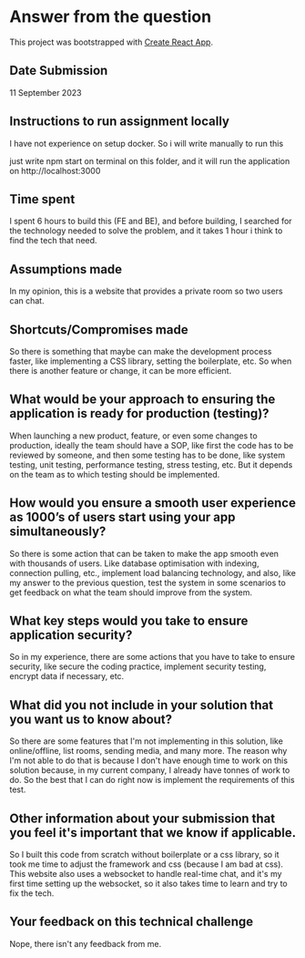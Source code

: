 # Answer from the question

This project was bootstrapped with [Create React App](https://github.com/facebook/create-react-app).

## Date Submission

11 September 2023

## Instructions to run assignment locally

I have not experience on setup docker. So i will write manually to run this

just write npm start on terminal on this folder, and it will run the application on http://localhost:3000

## Time spent

I spent 6 hours to build this (FE and BE), and before building, I searched for the technology needed to solve the problem, and it takes 1 hour i think to find the tech that need.

## Assumptions made

In my opinion, this is a website that provides a private room so two users can chat.

## Shortcuts/Compromises made


So there is something that maybe can make the development process faster, like implementing a CSS library, setting the boilerplate, etc. So when there is another feature or change, it can be more efficient.  

## What would be your approach to ensuring the application is ready for production (testing)?

When launching a new product, feature, or even some changes to production, ideally the team should have a SOP, like first the code has to be reviewed by someone, and then some testing has to be done, like system testing, unit testing, performance testing, stress testing, etc. But it depends on the team as to which testing should be implemented. 

## How would you ensure a smooth user experience as 1000’s of users start using your app simultaneously?

So there is some action that can be taken to make the app smooth even with thousands of users. Like database optimisation with indexing, connection pulling, etc., implement load balancing technology, and also, like my answer to the previous question, test the system in some scenarios to get feedback on what the team should improve from the system. 

## What key steps would you take to ensure application security?

So in my experience, there are some actions that you have to take to ensure security, like secure the coding practice, implement security testing, encrypt data if necessary, etc.

## What did you not include in your solution that you want us to know about?

So there are some features that I'm not implementing in this solution, like online/offline, list rooms, sending media, and many more. The reason why I'm not able to do that is because I don't have enough time to work on this solution because, in my current company, I already have tonnes of work to do. So the best that I can do right now is implement the requirements of this test.

## Other information about your submission that you feel it's important that we know if applicable.

So I built this code from scratch without boilerplate or a css library, so it took me time to adjust the framework and css (because I am bad at css). This website also uses a websocket to handle real-time chat, and it's my first time setting up the websocket, so it also takes time to learn and try to fix the tech.

## Your feedback on this technical challenge

Nope, there isn't any feedback from me.
